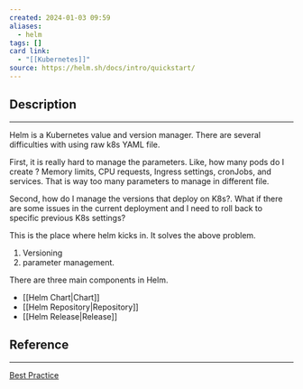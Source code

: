 ```yaml
---
created: 2024-01-03 09:59
aliases:
  - helm
tags: []
card link:
  - "[[Kubernetes]]"
source: https://helm.sh/docs/intro/quickstart/
---
```

## Description
---

Helm is a Kubernetes value and version manager. There are several difficulties with using raw k8s YAML file.

First, it is really hard to manage the parameters. Like, how many pods do I create ? Memory limits, CPU requests, Ingress settings, cronJobs, and services. That is way too many parameters to manage in different file.

Second, how do I manage the versions that deploy on K8s?. What if there are some issues in the current deployment and I need to roll back to specific previous K8s settings?

This is the place where helm kicks in. It solves the above problem.

1. Versioning
2. parameter management.

There are three main components in Helm.

- [[Helm Chart|Chart]]
- [[Helm Repository|Repository]]
- [[Helm Release|Release]]

## Reference
---

[Best Practice](https://helm.sh/zh/docs/chart_best_practices/conventions/)

